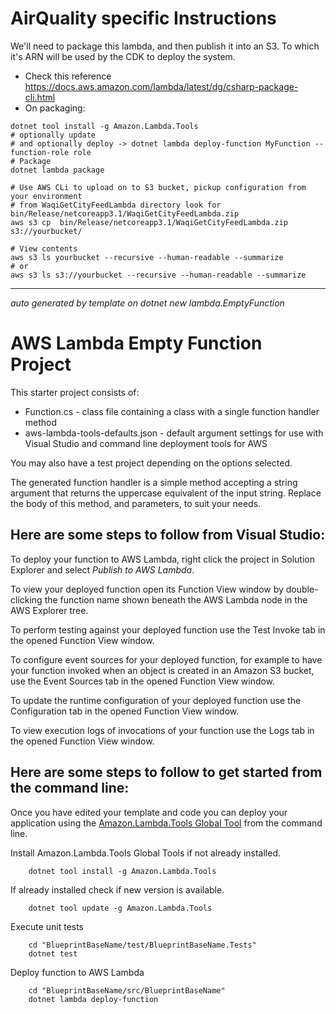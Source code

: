 
# AirQuality specific Instructions
We'll need to package this lambda, and then publish it into an S3. To which it's ARN will be used by the CDK to deploy the system.

- Check this reference https://docs.aws.amazon.com/lambda/latest/dg/csharp-package-cli.html
- On packaging:
```
dotnet tool install -g Amazon.Lambda.Tools
# optionally update
# and optionally deploy -> dotnet lambda deploy-function MyFunction --function-role role
# Package
dotnet lambda package

# Use AWS CLi to upload on to S3 bucket, pickup configuration from your environment
# from WaqiGetCityFeedLambda directory look for bin/Release/netcoreapp3.1/WaqiGetCityFeedLambda.zip
aws s3 cp  bin/Release/netcoreapp3.1/WaqiGetCityFeedLambda.zip s3://yourbucket/

# View contents
aws s3 ls yourbucket --recursive --human-readable --summarize
# or
aws s3 ls s3://yourbucket --recursive --human-readable --summarize
```


---
_auto generated by template on dotnet new lambda.EmptyFunction_
# AWS Lambda Empty Function Project

This starter project consists of:
* Function.cs - class file containing a class with a single function handler method
* aws-lambda-tools-defaults.json - default argument settings for use with Visual Studio and command line deployment tools for AWS

You may also have a test project depending on the options selected.

The generated function handler is a simple method accepting a string argument that returns the uppercase equivalent of the input string. Replace the body of this method, and parameters, to suit your needs. 

## Here are some steps to follow from Visual Studio:

To deploy your function to AWS Lambda, right click the project in Solution Explorer and select *Publish to AWS Lambda*.

To view your deployed function open its Function View window by double-clicking the function name shown beneath the AWS Lambda node in the AWS Explorer tree.

To perform testing against your deployed function use the Test Invoke tab in the opened Function View window.

To configure event sources for your deployed function, for example to have your function invoked when an object is created in an Amazon S3 bucket, use the Event Sources tab in the opened Function View window.

To update the runtime configuration of your deployed function use the Configuration tab in the opened Function View window.

To view execution logs of invocations of your function use the Logs tab in the opened Function View window.

## Here are some steps to follow to get started from the command line:

Once you have edited your template and code you can deploy your application using the [Amazon.Lambda.Tools Global Tool](https://github.com/aws/aws-extensions-for-dotnet-cli#aws-lambda-amazonlambdatools) from the command line.

Install Amazon.Lambda.Tools Global Tools if not already installed.
```
    dotnet tool install -g Amazon.Lambda.Tools
```

If already installed check if new version is available.
```
    dotnet tool update -g Amazon.Lambda.Tools
```

Execute unit tests
```
    cd "BlueprintBaseName/test/BlueprintBaseName.Tests"
    dotnet test
```

Deploy function to AWS Lambda
```
    cd "BlueprintBaseName/src/BlueprintBaseName"
    dotnet lambda deploy-function
```
